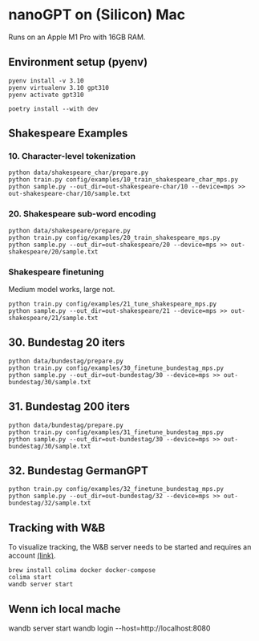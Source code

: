 # nanoGPT on (Silicon) Mac

Runs on an Apple M1 Pro with 16GB RAM.

## Environment setup (pyenv)

```shell
pyenv install -v 3.10
pyenv virtualenv 3.10 gpt310
pyenv activate gpt310

poetry install --with dev
```

## Shakespeare Examples

### 10. Character-level tokenization

```shell
python data/shakespeare_char/prepare.py
python train.py config/examples/10_train_shakespeare_char_mps.py
python sample.py --out_dir=out-shakespeare-char/10 --device=mps >> out-shakespeare-char/10/sample.txt
```

### 20. Shakespeare sub-word encoding

```shell
python data/shakespeare/prepare.py
python train.py config/examples/20_train_shakespeare_mps.py
python sample.py --out_dir=out-shakespeare/20 --device=mps >> out-shakespeare/20/sample.txt
```

### Shakespeare finetuning

Medium model works, large not.

```shell
python train.py config/examples/21_tune_shakespeare_mps.py
python sample.py --out_dir=out-shakespeare/21 --device=mps >> out-shakespeare/21/sample.txt
```

## 30. Bundestag 20 iters

```shell
python data/bundestag/prepare.py
python train.py config/examples/30_finetune_bundestag_mps.py
python sample.py --out_dir=out-bundestag/30 --device=mps >> out-bundestag/30/sample.txt
```

## 31. Bundestag 200 iters

```shell
python data/bundestag/prepare.py
python train.py config/examples/31_finetune_bundestag_mps.py
python sample.py --out_dir=out-bundestag/30 --device=mps >> out-bundestag/30/sample.txt
```

## 32. Bundestag GermanGPT

```shell
python train.py config/examples/32_finetune_bundestag_mps.py
python sample.py --out_dir=out-bundestag/32 --device=mps >> out-bundestag/32/sample.txt
```


## Tracking with W&B

To visualize tracking, the W&B server needs to be started and requires an account [(link)](https://docs.wandb.ai/guides/hosting/how-to-guides/basic-setup).

```shell
brew install colima docker docker-compose
colima start
wandb server start
```

## Wenn ich local mache
wandb server start
wandb login --host=http://localhost:8080
